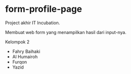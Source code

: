 # form-profile-page
Project akhir IT Incubation.

Membuat web form yang menampilkan hasil dari input-nya.

Kelompok 2
- Fahry Baihaki
- Al Humairoh
- Furqon
- Yazid
